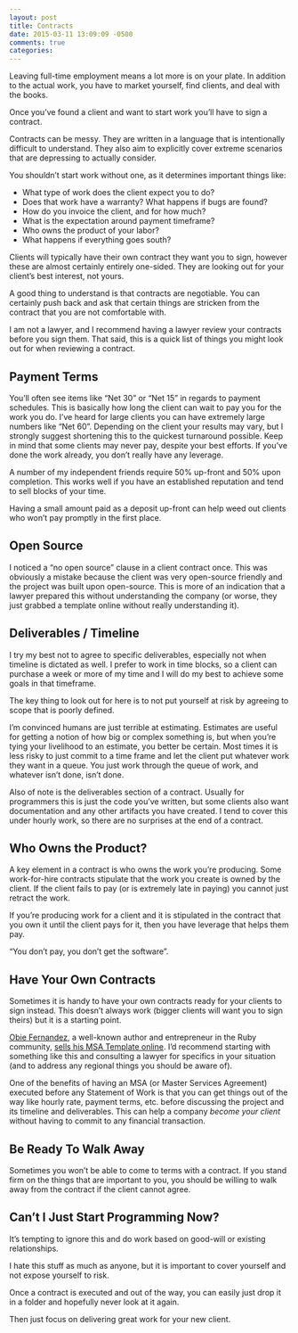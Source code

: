 ```yaml
---
layout: post
title: Contracts
date: 2015-03-11 13:09:09 -0500
comments: true
categories: 
---
```


Leaving full-time employment means a lot more is on your plate. In addition to the actual work, you have to market yourself, find clients, and deal with the books.

Once you’ve found a client and want to start work you’ll have to sign a contract.

Contracts can be messy. They are written in a language that is intentionally difficult to understand. They also aim to explicitly cover extreme scenarios that are depressing to actually consider.

<!-- more -->

You shouldn’t start work without one, as it determines important things like:

- What type of work does the client expect you to do?
- Does that work have a warranty? What happens if bugs are found?
- How do you invoice the client, and for how much?
- What is the expectation around payment timeframe?
- Who owns the product of your labor?
- What happens if everything goes south?

Clients will typically have their own contract they want you to sign, however these are almost certainly entirely one-sided. They are looking out for your client’s best interest, not yours.

A good thing to understand is that contracts are negotiable. You can certainly push back and ask that certain things are stricken from the contract that you are not comfortable with.

I am not a lawyer, and I recommend having a lawyer review your contracts before you sign them.  That said, this is a quick list of things you might look out for when reviewing a contract.

## Payment Terms

You’ll often see items like “Net 30” or “Net 15” in regards to payment schedules. This is basically how long the client can wait to pay you for the work you do.  I’ve heard for large clients you can have extremely large numbers like “Net 60”.  Depending on the client your results may vary, but I strongly suggest shortening this to the quickest turnaround possible.  Keep in mind that some clients may never pay, despite your best efforts. If you’ve done the work already, you don’t really have any leverage.

A number of my independent friends require 50% up-front and 50% upon completion. This works well if you have an established reputation and tend to sell blocks of your time.

Having a small amount paid as a deposit up-front can help weed out clients who won’t pay promptly in the first place.

## Open Source

I noticed a “no open source” clause in a client contract once. This was obviously a mistake because the client was very open-source friendly and the project was built upon open-source.  This is more of an indication that a lawyer prepared this without understanding the company (or worse, they just grabbed a template online without really understanding it).

## Deliverables / Timeline

I try my best not to agree to specific deliverables, especially not when timeline is dictated as well. I prefer to work in time blocks, so a client can purchase a week or more of my time and I will do my best to achieve some goals in that timeframe.

The key thing to look out for here is to not put yourself at risk by agreeing to scope that is poorly defined.

I’m convinced humans are just terrible at estimating. Estimates are useful for getting a notion of how big or complex something is, but when you’re tying your livelihood to an estimate, you better be certain. Most times it is less risky to just commit to a time frame and let the client put whatever work they want in a queue.  You just work through the queue of work, and whatever isn’t done, isn’t done.

Also of note is the deliverables section of a contract. Usually for programmers this is just the code you’ve written, but some clients also want documentation and any other artifacts you have created. I tend to cover this under hourly work, so there are no surprises at the end of a contract.

## Who Owns the Product?

A key element in a contract is who owns the work you’re producing. Some work-for-hire contracts stipulate that the work you create is owned by the client.  If the client fails to pay (or is extremely late in paying) you cannot just retract the work.

If you’re producing work for a client and it is stipulated in the contract that you own it until the client pays for it, then you have leverage that helps them pay.

“You don’t pay, you don’t get the software”.

## Have Your Own Contracts

Sometimes it is handy to have your own contracts ready for your clients to sign instead. This doesn’t always work (bigger clients will want you to sign theirs) but it is a starting point.

[Obie Fernandez](http://obiefernandez.com/), a well-known author and entrepreneur in the Ruby community, [sells his MSA Template online](http://msabundle.com/). I’d recommend starting with something like this and consulting a lawyer for specifics in your situation (and to address any regional things you should be aware of).

One of the benefits of having an MSA (or Master Services Agreement) executed before any Statement of Work is that you can get things out of the way like hourly rate, payment terms, etc. before discussing the project and its timeline and deliverables. This can help a company _become your client_ without having to commit to any financial transaction.

## Be Ready To Walk Away

Sometimes you won’t be able to come to terms with a contract. If you stand firm on the things that are important to you, you should be willing to walk away from the contract if the client cannot agree.

## Can’t I Just Start Programming Now?

It’s tempting to ignore this and do work based on good-will or existing relationships.

I hate this stuff as much as anyone, but it is important to cover yourself and not expose yourself to risk.

Once a contract is executed and out of the way, you can easily just drop it in a folder and hopefully never look at it again.

Then just focus on delivering great work for your new client.

